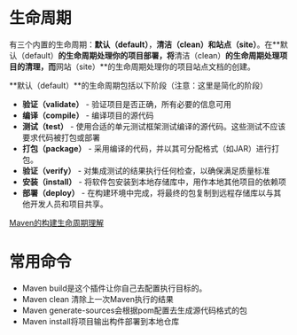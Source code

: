 # 生命周期

有三个内置的生命周期：**默认（default）**，**清洁（clean）**和**站点（site）**。在**默认（default）**的生命周期处理你的项目部署，将**清洁（clean）**的生命周期处理项目的清理，而**网站（site）**的生命周期处理你的项目站点文档的创建。



**默认（default）**的生命周期包括以下阶段（注意：这里是简化的阶段）

- **验证（validate）** - 验证项目是否正确，所有必要的信息可用
- **编译（compile）** - 编译项目的源代码
- **测试（test）** - 使用合适的单元测试框架测试编译的源代码。这些测试不应该要求代码被打包或部署
- **打包（package）** - 采用编译的代码，并以其可分配格式（如JAR）进行打包。
- **验证（verify）** - 对集成测试的结果执行任何检查，以确保满足质量标准
- **安装（install）** - 将软件包安装到本地存储库中，用作本地其他项目的依赖项
- **部署（deploy）** - 在构建环境中完成，将最终的包复制到远程存储库以与其他开发人员和项目共享。



[Maven的构建生命周期理解](https://www.cnblogs.com/EasonJim/p/6816340.html)



# 常用命令

- Maven build是这个插件让你自己去配置执行目标的。
- Maven clean 清除上一次Maven执行的结果
- Maven generate-sources会根据pom配置去生成源代码格式的包
- Maven install将项目输出构件部署到本地仓库